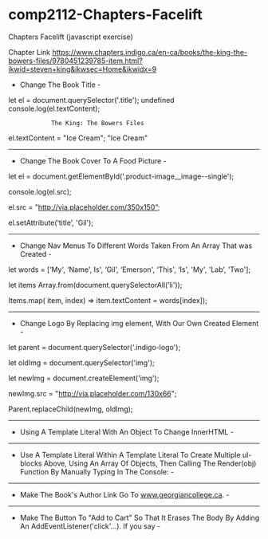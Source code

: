 # comp2112-Chapters-Facelift
Chapters Facelift (javascript exercise)



Chapter Link
https://www.chapters.indigo.ca/en-ca/books/the-king-the-bowers-files/9780451239785-item.html?ikwid=steven+king&ikwsec=Home&ikwidx=9


- Change The Book Title -

let el = document.querySelector('.title');
undefined
console.log(el.textContent);

                The King: The Bowers Files  
                
el.textContent = "Ice Cream";
"Ice Cream"

---------------------------------------------------


- Change The Book Cover To A Food Picture -

let el = document.getElementById('.product-image__image--single'); 

console.log(el.src); 

el.src = "http://via.placeholder.com/350x150”; 

el.setAttribute(‘title’, 'Gil'); 


---------------------------------------------------


- Change Nav Menus To Different Words Taken From An Array That was Created -

let words = [‘My', ‘Name', Is', ‘Gil’, ‘Emerson', ‘This', ‘Is', 'My', 'Lab’, 'Two'];

let items Array.from(document.querySelectorAll(‘li'));

Items.map( item, index) => item.textContent = words[index]);


---------------------------------------------------


- Change Logo By Replacing img element, With Our Own Created Element -

let parent = document.querySelector('.indigo-logo');

let oldImg = document.querySelector('img');

let newImg = document.createElement('img');

newImg.src = "http://via.placeholder.com/130x66";

Parent.replaceChild(newImg, oldImg);


---------------------------------------------------


- Using A Template Literal With An Object To Change InnerHTML - 



---------------------------------------------------


- Use A Template Literal Within A Template Literal To Create Multiple ul-blocks Above, Using An Array Of Objects, Then Calling The Render(obj) Function By Manually Typing In The Console: -


---------------------------------------------------

- Make The Book's Author Link Go To www.georgiancollege.ca.  -


---------------------------------------------------


- Make The Button To "Add to Cart" So That It Erases The Body By Adding An AddEventListener('click'...). If you say -




